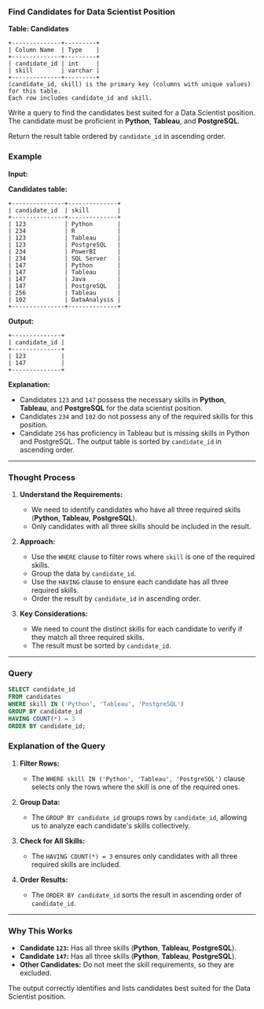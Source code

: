 ### Find Candidates for Data Scientist Position

**Table: Candidates**

```
+--------------+---------+ 
| Column Name  | Type    | 
+--------------+---------+ 
| candidate_id | int     | 
| skill        | varchar |
+--------------+---------+
(candidate_id, skill) is the primary key (columns with unique values) for this table.
Each row includes candidate_id and skill.
```

Write a query to find the candidates best suited for a Data Scientist position. The candidate must be proficient in **Python**, **Tableau**, and **PostgreSQL**.

Return the result table ordered by `candidate_id` in ascending order.

### Example

**Input:**

**Candidates table:**

```
+---------------+--------------+
| candidate_id  | skill        | 
+---------------+--------------+
| 123           | Python       |
| 234           | R            | 
| 123           | Tableau      | 
| 123           | PostgreSQL   | 
| 234           | PowerBI      | 
| 234           | SQL Server   | 
| 147           | Python       | 
| 147           | Tableau      | 
| 147           | Java         |
| 147           | PostgreSQL   |
| 256           | Tableau      |
| 102           | DataAnalysis |
+---------------+--------------+
```

**Output:**

```
+--------------+
| candidate_id |  
+--------------+
| 123          |  
| 147          | 
+--------------+
```

**Explanation:**
- Candidates `123` and `147` possess the necessary skills in **Python**, **Tableau**, and **PostgreSQL** for the data scientist position.
- Candidates `234` and `102` do not possess any of the required skills for this position.
- Candidate `256` has proficiency in Tableau but is missing skills in Python and PostgreSQL.
The output table is sorted by `candidate_id` in ascending order.

---

### Thought Process

1. **Understand the Requirements:**
   - We need to identify candidates who have all three required skills (**Python**, **Tableau**, **PostgreSQL**).
   - Only candidates with all three skills should be included in the result.

2. **Approach:**
   - Use the `WHERE` clause to filter rows where `skill` is one of the required skills.
   - Group the data by `candidate_id`.
   - Use the `HAVING` clause to ensure each candidate has all three required skills.
   - Order the result by `candidate_id` in ascending order.

3. **Key Considerations:**
   - We need to count the distinct skills for each candidate to verify if they match all three required skills.
   - The result must be sorted by `candidate_id`.

---

### Query

```sql
SELECT candidate_id 
FROM candidates
WHERE skill IN ('Python', 'Tableau', 'PostgreSQL')
GROUP BY candidate_id
HAVING COUNT(*) = 3
ORDER BY candidate_id;
```

### Explanation of the Query

1. **Filter Rows:**
   - The `WHERE skill IN ('Python', 'Tableau', 'PostgreSQL')` clause selects only the rows where the skill is one of the required ones.

2. **Group Data:**
   - The `GROUP BY candidate_id` groups rows by `candidate_id`, allowing us to analyze each candidate's skills collectively.

3. **Check for All Skills:**
   - The `HAVING COUNT(*) = 3` ensures only candidates with all three required skills are included.

4. **Order Results:**
   - The `ORDER BY candidate_id` sorts the result in ascending order of `candidate_id`.

---

### Why This Works

- **Candidate `123`:** Has all three skills (**Python**, **Tableau**, **PostgreSQL**).
- **Candidate `147`:** Has all three skills (**Python**, **Tableau**, **PostgreSQL**).
- **Other Candidates:** Do not meet the skill requirements, so they are excluded.

The output correctly identifies and lists candidates best suited for the Data Scientist position.
